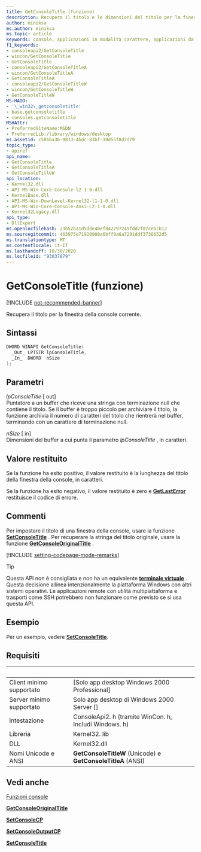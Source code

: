 ```yaml
---
title: GetConsoleTitle (funzione)
description: Recupera il titolo e le dimensioni del titolo per la finestra della console corrente.
author: miniksa
ms.author: miniksa
ms.topic: article
keywords: console, applicazioni in modalità carattere, applicazioni da riga di comando, applicazioni di terminale, api della console
f1_keywords:
- consoleapi2/GetConsoleTitle
- wincon/GetConsoleTitle
- GetConsoleTitle
- consoleapi2/GetConsoleTitleA
- wincon/GetConsoleTitleA
- GetConsoleTitleA
- consoleapi2/GetConsoleTitleW
- wincon/GetConsoleTitleW
- GetConsoleTitleW
MS-HAID:
- '\_win32\_getconsoletitle'
- base.getconsoletitle
- consoles.getconsoletitle
MSHAttr:
- PreferredSiteName:MSDN
- PreferredLib:/library/windows/desktop
ms.assetid: c58bba36-9813-4bdc-83bf-30d55f8d7d79
topic_type:
- apiref
api_name:
- GetConsoleTitle
- GetConsoleTitleA
- GetConsoleTitleW
api_location:
- Kernel32.dll
- API-MS-Win-Core-Console-l2-1-0.dll
- KernelBase.dll
- API-MS-Win-DownLevel-Kernel32-l1-1-0.dll
- API-Ms-Win-Core-Console-Ansi-L2-1-0.dll
- Kernel32Legacy.dll
api_type:
- DllExport
ms.openlocfilehash: 23b52ba1d5dde40ef842297249fdd2f87cebcb12
ms.sourcegitcommit: 463975e71920908a6bff9a6a7291ddf3736652d5
ms.translationtype: MT
ms.contentlocale: it-IT
ms.lasthandoff: 10/30/2020
ms.locfileid: "93037879"
---
```

# <a name="getconsoletitle-function"></a>GetConsoleTitle (funzione)

[!INCLUDE [not-recommended-banner](./includes/not-recommended-banner.md)]

Recupera il titolo per la finestra della console corrente.

## <a name="syntax"></a>Sintassi

```C
DWORD WINAPI GetConsoleTitle(
  _Out_ LPTSTR lpConsoleTitle,
  _In_  DWORD  nSize
);
```

## <a name="parameters"></a>Parametri

*lpConsoleTitle* \[ out\]  
Puntatore a un buffer che riceve una stringa con terminazione null che contiene il titolo. Se il buffer è troppo piccolo per archiviare il titolo, la funzione archivia il numero di caratteri del titolo che rientrerà nel buffer, terminando con un carattere di terminazione null.

*nSize* \[ in\]  
Dimensioni del buffer a cui punta il parametro *lpConsoleTitle* , in caratteri.

## <a name="return-value"></a>Valore restituito

Se la funzione ha esito positivo, il valore restituito è la lunghezza del titolo della finestra della console, in caratteri.

Se la funzione ha esito negativo, il valore restituito è zero e [**GetLastError**](https://msdn.microsoft.com/library/windows/desktop/ms679360) restituisce il codice di errore.

## <a name="remarks"></a>Commenti

Per impostare il titolo di una finestra della console, usare la funzione [**SetConsoleTitle**](setconsoletitle.md) . Per recuperare la stringa del titolo originale, usare la funzione [**GetConsoleOriginalTitle**](getconsoleoriginaltitle.md) .

[!INCLUDE [setting-codepage-mode-remarks](./includes/setting-codepage-mode-remarks.md)]

> [!TIP]
> Questa API non è consigliata e non ha un equivalente **[terminale virtuale](console-virtual-terminal-sequences.md)** . Questa decisione allinea intenzionalmente la piattaforma Windows con altri sistemi operativi. Le applicazioni remote con utilità multipiattaforma e trasporti come SSH potrebbero non funzionare come previsto se si usa questa API.

## <a name="examples"></a>Esempio

Per un esempio, vedere [**SetConsoleTitle**](setconsoletitle.md).

## <a name="requirements"></a>Requisiti

| &nbsp; | &nbsp; |
|-|-|
| Client minimo supportato | \[Solo app desktop Windows 2000 Professional\] |
| Server minimo supportato | Solo app desktop di Windows 2000 Server \[\] |
| Intestazione | ConsoleApi2. h (tramite WinCon. h, Includi Windows. h) |
| Libreria | Kernel32. lib |
| DLL | Kernel32.dll |
| Nomi Unicode e ANSI | **GetConsoleTitleW** (Unicode) e **GetConsoleTitleA** (ANSI) |

## <a name="see-also"></a>Vedi anche

[Funzioni console](console-functions.md)

[**GetConsoleOriginalTitle**](getconsoleoriginaltitle.md)

[**SetConsoleCP**](setconsolecp.md)

[**SetConsoleOutputCP**](setconsoleoutputcp.md)

[**SetConsoleTitle**](setconsoletitle.md)
